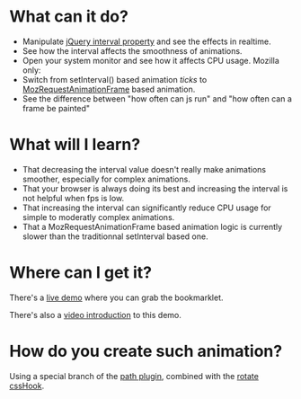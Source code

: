 What can it do?
===============

-   Manipulate [jQuery interval property](http://api.jquery.com/jQuery.fx.interval/) and see the effects in realtime.
-   See how the interval affects the smoothness of animations.
-   Open your system monitor and see how it affects CPU usage.
Mozilla only:
-   Switch from setInterval() based animation *ticks* to [MozRequestAnimationFrame](http://hacks.mozilla.org/2010/08/more-efficient-javascript-animations-with-mozrequestanimationframe/) based animation.
-   See the difference between "how often can js run" and "how often can a frame be painted"

What will I learn?
==================

-   That decreasing the interval value doesn't really make animations smoother, especially for complex animations.
-   That your browser is always doing its best and increasing the interval is not helpful when fps is low.
-   That increasing the interval can significantly reduce CPU usage for simple to moderatly complex animations.
-   That a MozRequestAnimationFrame based animation logic is currently slower than the traditionnal setInterval based one.

Where can I get it?
==================

There's a [live demo](http://lrbabe.github.com/jquery-interval-bookmarklet/) where you can grab the bookmarklet.

There's also a [video introduction](http://www.youtube.com/watch?v=mGIl8bTN0HE) to this demo.

How do you create such animation?
=================================

Using a special branch of the [path plugin](https://github.com/lrbabe/jquery.path/tree/rotateHookDependency), combined with the [rotate cssHook](https://github.com/lrbabe/jquery.rotate.js).